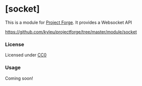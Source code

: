 # [socket]

This is a module for [Project Forge](https://projectforge.dev). It provides a Websocket API

https://github.com/kyleu/projectforge/tree/master/module/socket

### License

Licensed under [CC0](https://creativecommons.org/share-your-work/public-domain/cc0)

### Usage

Coming soon!
